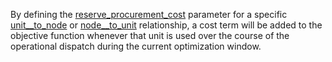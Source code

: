 By defining the [reserve\_procurement\_cost](@ref) parameter for a specific [unit\_\_to\_node](@ref) or [node\_\_to\_unit](@ref) relationship, a cost term will be added to the objective function whenever that unit is used over the course of the operational dispatch during the current optimization window.
